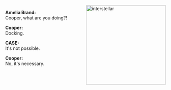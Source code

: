 <a href="https://www.youtube.com/watch?v=TV1767i8X4Q">
  <img src="https://i.giphy.com/media/hX1DSaHgxkYog/giphy.webp" alt="interstellar" align="right" height="250px">
</a>

**Amelia Brand:**  
Cooper, what are you doing?!

**Cooper:**  
Docking.

**CASE:**  
It's not possible.

**Cooper:**  
No, it's necessary.
